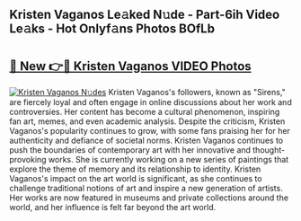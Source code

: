 ## Kristen Vaganos Le𝚊ked N𝚞de - Part-6ih Video Le𝚊ks - Hot Onlyf𝚊ns Photos BOfLb

# <h2><a href="http://ac51157.deff.icu/?id=Kristen+Vaganos">🔗 New 👉🔴 Kristen Vaganos VIDEO Photos</a></h2>

[![Kristen Vaganos N𝚞des](https://i.imgur.com/rIISA9y.gif)](http://ac51157.deff.icu/?id=Kristen+Vaganos)
Kristen Vaganos's followers, known as "Sirens," are fiercely loyal and often engage in online discussions about her work and controversies. Her content has become a cultural phenomenon, inspiring fan art, memes, and even academic analysis. Despite the criticism, Kristen Vaganos's popularity continues to grow, with some fans praising her for her authenticity and defiance of societal norms. Kristen Vaganos continues to push the boundaries of contemporary art with her innovative and thought-provoking works. She is currently working on a new series of paintings that explore the theme of memory and its relationship to identity. Kristen Vaganos's impact on the art world is significant, as she continues to challenge traditional notions of art and inspire a new generation of artists. Her works are now featured in museums and private collections around the world, and her influence is felt far beyond the art world.
